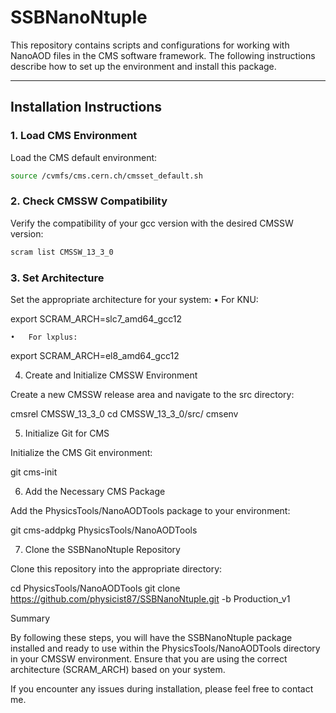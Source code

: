 # SSBNanoNtuple

This repository contains scripts and configurations for working with NanoAOD files in the CMS software framework. The following instructions describe how to set up the environment and install this package.

---

## **Installation Instructions**

### **1. Load CMS Environment**
Load the CMS default environment:
````bash
source /cvmfs/cms.cern.ch/cmsset_default.sh
````
### **2. Check CMSSW Compatibility**

Verify the compatibility of your gcc version with the desired CMSSW version:
````bash
scram list CMSSW_13_3_0
````
### **3. Set Architecture**

Set the appropriate architecture for your system:
	•	For KNU:

export SCRAM_ARCH=slc7_amd64_gcc12


	•	For lxplus:

export SCRAM_ARCH=el8_amd64_gcc12



4. Create and Initialize CMSSW Environment

Create a new CMSSW release area and navigate to the src directory:

cmsrel CMSSW_13_3_0
cd CMSSW_13_3_0/src/
cmsenv

5. Initialize Git for CMS

Initialize the CMS Git environment:

git cms-init

6. Add the Necessary CMS Package

Add the PhysicsTools/NanoAODTools package to your environment:

git cms-addpkg PhysicsTools/NanoAODTools

7. Clone the SSBNanoNtuple Repository

Clone this repository into the appropriate directory:

cd PhysicsTools/NanoAODTools
git clone https://github.com/physicist87/SSBNanoNtuple.git -b Production_v1

Summary

By following these steps, you will have the SSBNanoNtuple package installed and ready to use within the PhysicsTools/NanoAODTools directory in your CMSSW environment. Ensure that you are using the correct architecture (SCRAM_ARCH) based on your system.

If you encounter any issues during installation, please feel free to contact me. 

